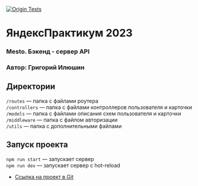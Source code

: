[![Origin Tests](https://github.com/IlushinGL/express-mesto-gha/actions/workflows/tests-14-sprint.yml/badge.svg)](https://github.com/IlushinGL/express-mesto-gha/actions/workflows/tests-14-sprint.yml)

# ЯндексПрактикум 2023
### Mesto. Бэкенд - сервер API
### Автор: Григорий Илюшин


## Директории

`/routes` — папка с файлами роутера  
`/controllers` — папка с файлами контроллеров пользователя и карточки   
`/models` — папка с файлами описания схем пользователя и карточки  
`/middleware` — папка с файлом авторизации  
`/utils` — папка с дополнительными файлами 

## Запуск проекта

`npm run start` — запускает сервер   
`npm run dev` — запускает сервер с hot-reload

* [Cсылка на проект в Git](https://github.com/IlushinGL/express-mesto-gha)
